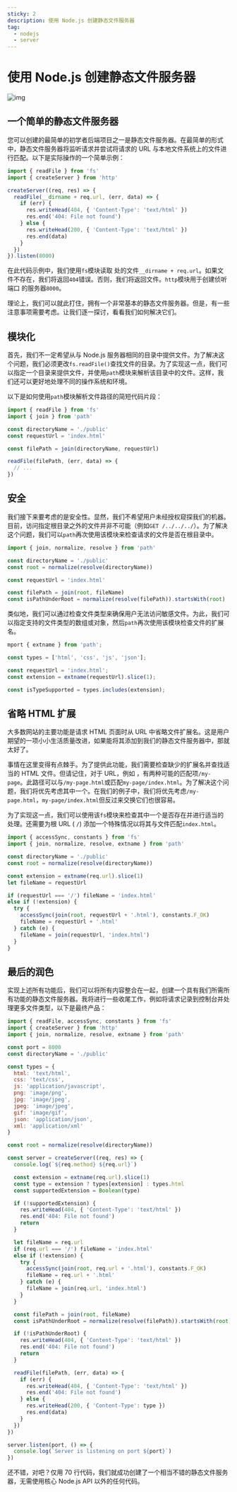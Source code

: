 ```yaml
---
sticky: 2
description: 使用 Node.js 创建静态文件服务器
tag:
  - nodejs
  - server
---
```


# 使用 Node.js 创建静态文件服务器

![img](..\public\images\man-cup-laptop-1200.webp)

## 一个简单的静态文件服务器

您可以创建的最简单的初学者后端项目之一是静态文件服务器。在最简单的形式中，静态文件服务器将监听请求并尝试将请求的 URL 与本地文件系统上的文件进行匹配。以下是实际操作的一个简单示例：

```js
import { readFile } from 'fs'
import { createServer } from 'http'

createServer((req, res) => {
  readFile(__dirname + req.url, (err, data) => {
    if (err) {
      res.writeHead(404, { 'Content-Type': 'text/html' })
      res.end('404: File not found')
    } else {
      res.writeHead(200, { 'Content-Type': 'text/html' })
      res.end(data)
    }
  })
}).listen(8000)
```

在此代码示例中，我们使用`fs`模块读取 处的文件`__dirname + req.url`。如果文件不存在，我们将返回`404`错误。否则，我们将返回文件。`http`模块用于创建侦听端口 的服务器`8000`。

理论上，我们可以就此打住，拥有一个非常基本的静态文件服务器。但是，有一些注意事项需要考虑。让我们逐一探讨，看看我们如何解决它们。

## 模块化

首先，我们不一定希望从与 Node.js 服务器相同的目录中提供文件。为了解决这个问题，我们必须更改`fs.readFile()`查找文件的目录。为了实现这一点，我们可以指定一个目录来提供文件，并使用`path`模块来解析该目录中的文件。这样，我们还可以更好地处理不同的操作系统和环境。

以下是如何使用`path`模块解析文件路径的简短代码片段：

```js
import { readFile } from 'fs'
import { join } from 'path'

const directoryName = './public'
const requestUrl = 'index.html'

const filePath = join(directoryName, requestUrl)

readFile(filePath, (err, data) => {
  // ...
})
```

## 安全

我们接下来要考虑的是安全性。显然，我们不希望用户未经授权窥探我们的机器。目前，访问指定根目录之外的文件并非不可能（例如`GET /../../../`）。为了解决这个问题，我们可以`path`再次使用该模块来检查请求的文件是否在根目录中。

```js
import { join, normalize, resolve } from 'path'

const directoryName = './public'
const root = normalize(resolve(directoryName))

const requestUrl = 'index.html'

const filePath = join(root, fileName)
const isPathUnderRoot = normalize(resolve(filePath)).startsWith(root)
```

类似地，我们可以通过检查文件类型来确保用户无法访问敏感文件。为此，我们可以指定支持的文件类型的数组或对象，然后`path`再次使用该模块检查文件的扩展名。

```js
mport { extname } from 'path';

const types = ['html', 'css', 'js', 'json'];

const requestUrl = 'index.html';
const extension = extname(requestUrl).slice(1);

const isTypeSupported = types.includes(extension);
```

## 省略 HTML 扩展

大多数网站的主要功能是请求 HTML 页面时从 URL 中省略文件扩展名。这是用户期望的一项小小生活质量改进，如果能将其添加到我们的静态文件服务器中，那就太好了。

事情在这里变得有点棘手。为了提供此功能，我们需要检查缺少的扩展名并查找适当的 HTML 文件。但请记住，对于 URL，例如 ，有两种可能的匹配项`/my-page`。此路径可以与`/my-page.html`或匹配`my-page/index.html`。为了解决这个问题，我们将优先考虑其中一个。在我们的例子中，我们将优先考虑`/my-page.html`，`my-page/index.html`但反过来交换它们也很容易。

为了实现这一点，我们可以使用该`fs`模块来检查其中一个是否存在并进行适当的处理。还需要为根 URL ( `/`) 添加一个特殊情况以将其与文件匹配`index.html`。

```js
import { accessSync, constants } from 'fs'
import { join, normalize, resolve, extname } from 'path'

const directoryName = './public'
const root = normalize(resolve(directoryName))

const extension = extname(req.url).slice(1)
let fileName = requestUrl

if (requestUrl === '/') fileName = 'index.html'
else if (!extension) {
  try {
    accessSync(join(root, requestUrl + '.html'), constants.F_OK)
    fileName = requestUrl + '.html'
  } catch (e) {
    fileName = join(requestUrl, 'index.html')
  }
}
```

## 最后的润色

实现上述所有功能后，我们可以将所有内容整合在一起，创建一个具有我们所需所有功能的静态文件服务器。我将进行一些收尾工作，例如将请求记录到控制台并处理更多文件类型，以下是最终产品：

```js
import { readFile, accessSync, constants } from 'fs'
import { createServer } from 'http'
import { join, normalize, resolve, extname } from 'path'

const port = 8000
const directoryName = './public'

const types = {
  html: 'text/html',
  css: 'text/css',
  js: 'application/javascript',
  png: 'image/png',
  jpg: 'image/jpeg',
  jpeg: 'image/jpeg',
  gif: 'image/gif',
  json: 'application/json',
  xml: 'application/xml'
}

const root = normalize(resolve(directoryName))

const server = createServer((req, res) => {
  console.log(`${req.method} ${req.url}`)

  const extension = extname(req.url).slice(1)
  const type = extension ? types[extension] : types.html
  const supportedExtension = Boolean(type)

  if (!supportedExtension) {
    res.writeHead(404, { 'Content-Type': 'text/html' })
    res.end('404: File not found')
    return
  }

  let fileName = req.url
  if (req.url === '/') fileName = 'index.html'
  else if (!extension) {
    try {
      accessSync(join(root, req.url + '.html'), constants.F_OK)
      fileName = req.url + '.html'
    } catch (e) {
      fileName = join(req.url, 'index.html')
    }
  }

  const filePath = join(root, fileName)
  const isPathUnderRoot = normalize(resolve(filePath)).startsWith(root)

  if (!isPathUnderRoot) {
    res.writeHead(404, { 'Content-Type': 'text/html' })
    res.end('404: File not found')
    return
  }

  readFile(filePath, (err, data) => {
    if (err) {
      res.writeHead(404, { 'Content-Type': 'text/html' })
      res.end('404: File not found')
    } else {
      res.writeHead(200, { 'Content-Type': type })
      res.end(data)
    }
  })
})

server.listen(port, () => {
  console.log(`Server is listening on port ${port}`)
})
```

还不错，对吧？仅用 70 行代码，我们就成功创建了一个相当不错的静态文件服务器，无需使用核心 Node.js API 以外的任何代码。

